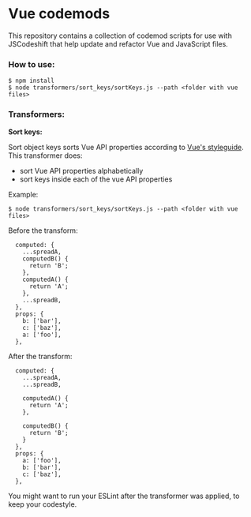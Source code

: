 # Vue codemods

This repository contains a collection of codemod scripts for use with JSCodeshift that help update and refactor Vue and JavaScript files.


### How to use:

    $ npm install 
    $ node transformers/sort_keys/sortKeys.js --path <folder with vue files>

### Transformers:

**Sort keys:**

Sort object keys sorts Vue API properties according to [Vue's styleguide](https://vuejs.org/v2/style-guide/).  
 This transformer does:

 - sort Vue API properties alphabetically
 - sort keys inside each of the vue API properties
 
Example:

    $ node transformers/sort_keys/sortKeys.js --path <folder with vue files>


Before the transform:

```
  computed: {
    ...spreadA,
    computedB() {
      return 'B';
    },
    computedA() {
      return 'A';
    },
    ...spreadB,
  },
  props: {
    b: ['bar'],
    c: ['baz'],
    a: ['foo'],
  },
```

After the transform:

```
  computed: {
    ...spreadA,
    ...spreadB,

    computedA() {
      return 'A';
    },

    computedB() {
      return 'B';
    }
  },
  props: {
    a: ['foo'],
    b: ['bar'],
    c: ['baz'],
  },

```

You might want to run your ESLint after the transformer was applied, to keep your codestyle.
